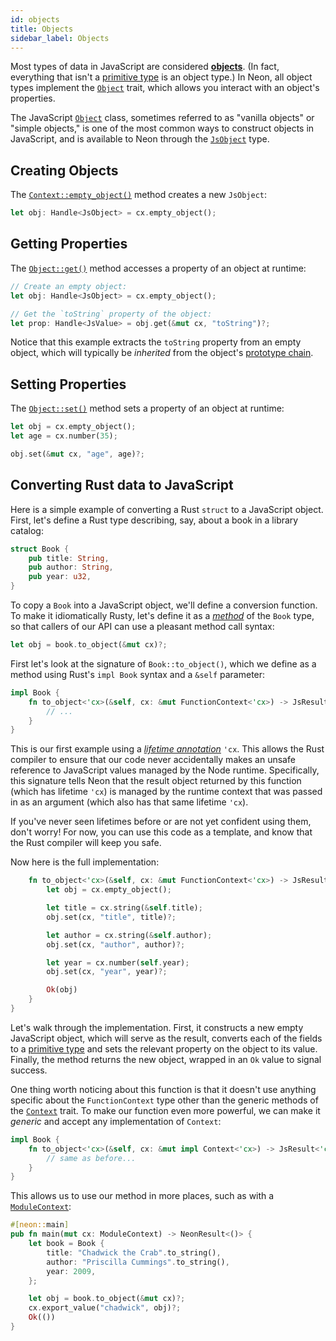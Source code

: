 ```yaml
---
id: objects
title: Objects
sidebar_label: Objects
---
```


Most types of data in JavaScript are considered **[objects](https://developer.mozilla.org/en-US/docs/Learn/JavaScript/Objects/Basics)**. (In fact, everything that isn't a [primitive type](primitive-types) is an object type.) In Neon, all object types implement the [`Object`](https://docs.rs/neon/latest/neon/object/trait.Object.html) trait, which allows you interact with an object's properties.

The JavaScript [`Object`](https://developer.mozilla.org/en-US/docs/Web/JavaScript/Reference/Global_Objects/Object) class, sometimes referred to as "vanilla objects" or "simple objects," is one of the most common ways to construct objects in JavaScript, and is available to Neon through the [`JsObject`](https://docs.rs/neon/latest/neon/types/struct.JsObject.html) type.

## Creating Objects

The [`Context::empty_object()`](https://docs.rs/neon/latest/neon/context/trait.Context.html#method.empty_object) method creates a new `JsObject`:

```rust
let obj: Handle<JsObject> = cx.empty_object();
```

## Getting Properties

The [`Object::get()`](https://docs.rs/neon/latest/neon/object/trait.Object.html#method.get) method accesses a property of an object at runtime:

```rust
// Create an empty object:
let obj: Handle<JsObject> = cx.empty_object();

// Get the `toString` property of the object:
let prop: Handle<JsValue> = obj.get(&mut cx, "toString")?;
```

Notice that this example extracts the `toString` property from an empty object, which will typically be _inherited_ from the object's [prototype chain](https://developer.mozilla.org/en-US/docs/Web/JavaScript/Inheritance_and_the_prototype_chain).

## Setting Properties

The [`Object::set()`](https://docs.rs/neon/latest/neon/object/trait.Object.html#method.set) method sets a property of an object at runtime:

```rust
let obj = cx.empty_object();
let age = cx.number(35);

obj.set(&mut cx, "age", age)?;
```

## Converting Rust data to JavaScript

Here is a simple example of converting a Rust `struct` to a JavaScript object. First, let's define a Rust type describing, say, about a book in a library catalog:

```rust
struct Book {
    pub title: String,
    pub author: String,
    pub year: u32,
}
```

To copy a `Book` into a JavaScript object, we'll define a conversion function. To make it idiomatically Rusty, let's define it as a [_method_](https://doc.rust-lang.org/book/ch05-03-method-syntax.html) of the `Book` type, so that callers of our API can use a pleasant method call syntax:

```rust
let obj = book.to_object(&mut cx)?;
```

First let's look at the signature of `Book::to_object()`, which we define as a method using Rust's `impl Book` syntax and a `&self` parameter:

```rust
impl Book {
    fn to_object<'cx>(&self, cx: &mut FunctionContext<'cx>) -> JsResult<'cx, JsObject> {
        // ...
    }
}
```

This is our first example using a _[lifetime annotation](https://doc.rust-lang.org/book/ch10-03-lifetime-syntax.html)_ `'cx`. This allows the Rust compiler to ensure that our code never accidentally makes an unsafe reference to JavaScript values managed by the Node runtime. Specifically, this signature tells Neon that the result object returned by this function (which has lifetime `'cx`) is managed by the runtime context that was passed in as an argument (which also has that same lifetime `'cx`).

If you've never seen lifetimes before or are not yet confident using them, don't worry! For now, you can use this code as a template, and know that the Rust compiler will keep you safe.

Now here is the full implementation:

```rust
    fn to_object<'cx>(&self, cx: &mut FunctionContext<'cx>) -> JsResult<'cx, JsObject> {
        let obj = cx.empty_object();

        let title = cx.string(&self.title);
        obj.set(cx, "title", title)?;

        let author = cx.string(&self.author);
        obj.set(cx, "author", author)?;

        let year = cx.number(self.year);
        obj.set(cx, "year", year)?;

        Ok(obj)
    }
}
```

Let's walk through the implementation. First, it constructs a new empty JavaScript object, which will serve as the result, converts each of the fields to a [primitive type](primitive-types) and sets the relevant property on the object to its value. Finally, the method returns the new object, wrapped in an `Ok` value to signal success.

One thing worth noticing about this function is that it doesn't use anything specific about the `FunctionContext` type other than the generic methods of the [`Context`](https://docs.rs/neon/latest/neon/context/trait.Context.html) trait. To make our function even more powerful, we can make it _generic_ and accept any implementation of `Context`:

```rust
impl Book {
    fn to_object<'cx>(&self, cx: &mut impl Context<'cx>) -> JsResult<'cx, JsObject> {
        // same as before...
    }
}
```

This allows us to use our method in more places, such as with a [`ModuleContext`](https://docs.rs/neon/latest/neon/context/struct.ModuleContext.html):

```rust
#[neon::main]
pub fn main(mut cx: ModuleContext) -> NeonResult<()> {
    let book = Book {
        title: "Chadwick the Crab".to_string(),
        author: "Priscilla Cummings".to_string(),
        year: 2009,
    };

    let obj = book.to_object(&mut cx)?;
    cx.export_value("chadwick", obj)?;
    Ok(())
}
```
